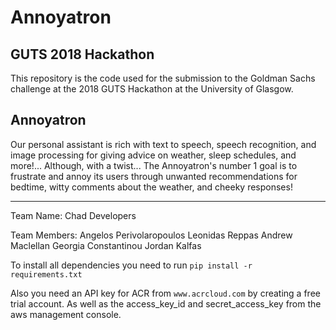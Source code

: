 # Annoyatron
## GUTS 2018 Hackathon
This repository is the code used for the submission to the Goldman Sachs challenge at the 2018 GUTS Hackathon at the University of Glasgow.

## Annoyatron
Our personal assistant is rich with text to speech, speech recognition, and image processing for giving advice on weather, sleep schedules, and more!... Although, with a twist...
The Annoyatron's number 1 goal is to frustrate and annoy its users through unwanted recommendations for bedtime, witty comments about the weather, and cheeky responses!

----

Team Name: Chad Developers

Team Members: Angelos Perivolaropoulos
              Leonidas Reppas
              Andrew Maclellan
              Georgia Constantinou
              Jordan Kalfas

To install all dependencies you need to run `pip install -r requirements.txt`

Also you need an API key for ACR from `www.acrcloud.com` by creating a free trial account.
As well as the access_key_id and secret_access_key from the aws management console.
